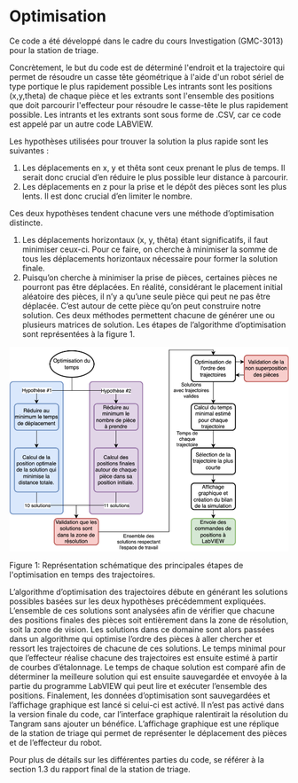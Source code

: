 # Optimisation 

Ce code a été développé dans le cadre du cours Investigation (GMC-3013) pour la station de triage. 


Concrètement, le but du code est de déterminé l'endroit et la trajectoire qui permet de résoudre un casse tête géométrique à l'aide d'un robot sériel de type portique le plus rapidement possible
Les intrants sont les positions (x,y,theta) de chaque pièce et les extrants sont l'ensemble des positions que doit parcourir l'effecteur pour résoudre le casse-tête le plus rapidement possible. 
Les intrants et les extrants sont sous forme de .CSV, car ce code est appelé par un autre code LABVIEW. 

Les hypothèses utilisées pour trouver la solution la plus rapide sont les suivantes :
1.	Les déplacements en x, y et thêta sont ceux prenant le plus de temps. Il serait donc crucial d’en réduire le plus possible leur distance à parcourir.
2.	Les déplacements en z pour la prise et le dépôt des pièces sont les plus lents. Il est donc crucial d’en limiter le nombre.

Ces deux hypothèses tendent chacune vers une méthode d’optimisation distincte.
1.	Les déplacements horizontaux (x, y, thêta) étant significatifs, il faut minimiser ceux-ci. Pour ce faire, on cherche à minimiser la somme de tous les déplacements horizontaux nécessaire pour former la solution finale.
2.	Puisqu’on cherche à minimiser la prise de pièces, certaines pièces ne pourront pas être déplacées. En réalité, considérant le placement initial aléatoire des pièces, il n’y a qu’une seule pièce qui peut ne pas être déplacée. C’est autour de cette pièce qu’on peut construire notre solution.
Ces deux méthodes permettent chacune de générer une ou plusieurs matrices de solution. Les étapes de l’algorithme d’optimisation sont représentées à la figure 1.
 
![alt text for screen readers](image/image1.png "Text to show on mouseover")
 
Figure 1: Représentation schématique des principales étapes de l'optimisation en temps des trajectoires.



L’algorithme d’optimisation des trajectoires débute en générant les solutions possibles basées sur les deux hypothèses précédemment expliquées. L’ensemble de ces solutions sont analysées afin de vérifier que chacune des positions finales des pièces soit entièrement dans la zone de résolution, soit la zone de vision. Les solutions dans ce domaine sont alors passées dans un algorithme qui optimise l’ordre des pièces à aller chercher et ressort les trajectoires de chacune de ces solutions. Le temps minimal pour que l’effecteur réalise chacune des trajectoires est ensuite estimé à partir de courbes d’étalonnage. Le temps de chaque solution est comparé afin de déterminer la meilleure solution qui est ensuite sauvegardée et envoyée à la partie du programme LabVIEW qui peut lire et exécuter l’ensemble des positions. Finalement, les données d’optimisation sont sauvegardées et l’affichage graphique est lancé si celui-ci est activé. Il n’est pas activé dans la version finale du code, car l’interface graphique ralentirait la résolution du Tangram sans ajouter un bénéfice. L’affichage graphique est une réplique de la station de triage qui permet de représenter le déplacement des pièces et de l’effecteur du robot. 


Pour plus de détails sur les différentes parties du code, se référer à la section 1.3 du rapport final de la station de triage. 